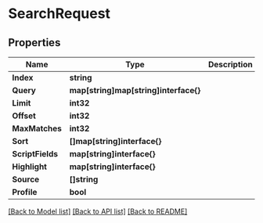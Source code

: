 # SearchRequest

## Properties

Name | Type | Description | Notes
------------ | ------------- | ------------- | -------------
**Index** | **string** |  | 
**Query** | **map[string]map[string]interface{}** |  | 
**Limit** | **int32** |  | [optional] 
**Offset** | **int32** |  | [optional] 
**MaxMatches** | **int32** |  | [optional] 
**Sort** | **[]map[string]interface{}** |  | [optional] 
**ScriptFields** | **map[string]interface{}** |  | [optional] 
**Highlight** | **map[string]interface{}** |  | [optional] 
**Source** | **[]string** |  | [optional] 
**Profile** | **bool** |  | [optional] 

[[Back to Model list]](../README.md#documentation-for-models) [[Back to API list]](../README.md#documentation-for-api-endpoints) [[Back to README]](../README.md)


